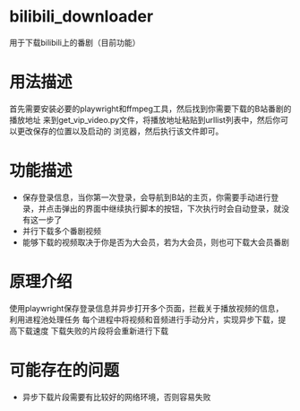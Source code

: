 # bilibili_downloader
用于下载bilibili上的番剧（目前功能）
# 用法描述
首先需要安装必要的playwright和ffmpeg工具，然后找到你需要下载的B站番剧的播放地址
来到get_vip_video.py文件，将播放地址粘贴到urllist列表中，然后你可以更改保存的位置以及启动的
浏览器，然后执行该文件即可。
# 功能描述
* 保存登录信息，当你第一次登录，会导航到B站的主页，你需要手动进行登录，并点击弹出的界面中继续执行脚本的按钮，下次执行时会自动登录，就没有这一步了
* 并行下载多个番剧视频
* 能够下载的视频取决于你是否为大会员，若为大会员，则也可下载大会员番剧
# 原理介绍
使用playwright保存登录信息并异步打开多个页面，拦截关于播放视频的信息，
利用进程池处理任务
每个进程中将视频和音频进行手动分片，实现异步下载，提高下载速度
下载失败的片段将会重新进行下载
# 可能存在的问题
* 异步下载片段需要有比较好的网络环境，否则容易失败
